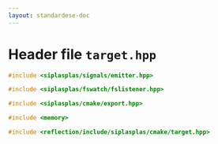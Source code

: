 ```yaml
---
layout: standardese-doc
---
```


# Header file `target.hpp`

``` cpp
#include <siplasplas/signals/emitter.hpp>

#include <siplasplas/fswatch/fslistener.hpp>

#include <siplasplas/cmake/export.hpp>

#include <memory>

#include <reflection/include/siplasplas/cmake/target.hpp>
```
